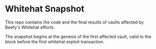 # Whitehat Snapshot

This repo contains the code and the final results of vaults affected by Beefy's Whitehat efforts.

The snapshot begins at the genesis of the first affected vault, valid to the block before the first whitehat exploit transaction.
